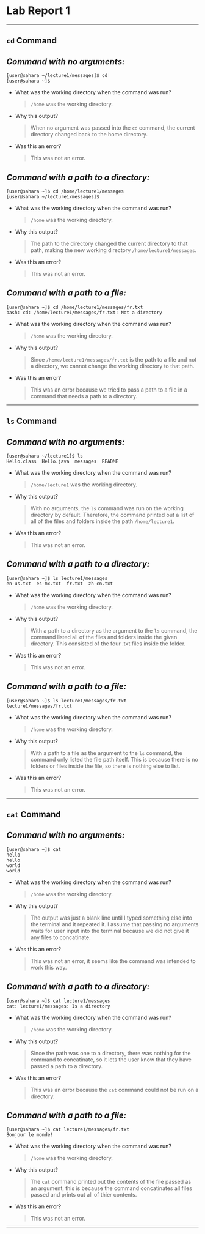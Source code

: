 # Lab Report 1
---
## `cd` Command
## _Command with no arguments:_
```
[user@sahara ~/lecture1/messages]$ cd
[user@sahara ~]$
```
- What was the working directory when the command was run?
  > `/home` was the working directory.

- Why this output?
  > When no argument was passed into the `cd` command, the current directory changed back to the home directory.

- Was this an error?
  > This was not an error.

## _Command with a path to a directory:_
```
[user@sahara ~]$ cd /home/lecture1/messages
[user@sahara ~/lecture1/messages]$
```
- What was the working directory when the command was run?
  > `/home` was the working directory.

- Why this output?
  > The path to the directory changed the current directory to that path, making the new working directory `/home/lecture1/messages`.

- Was this an error?
  > This was not an error.

## _Command with a path to a file:_
```
[user@sahara ~]$ cd /home/lecture1/messages/fr.txt
bash: cd: /home/lecture1/messages/fr.txt: Not a directory
```
- What was the working directory when the command was run?
  > `/home` was the working directory.

- Why this output?
  > Since `/home/lecture1/messages/fr.txt` is the path to a file and not a directory, we cannot change the working directory to that path.
  
- Was this an error?
  > This was an error because we tried to pass a path to a file in a command that needs a path to a directory.
---
## `ls` Command
## _Command with no arguments:_
```
[user@sahara ~/lecture1]$ ls
Hello.class  Hello.java  messages  README
```
- What was the working directory when the command was run?
  > `/home/lecture1` was the working directory.

- Why this output?
  > With no arguments, the `ls` command was run on the working directory by default. Therefore, the command printed out a list of all of the files and folders inside the path `/home/lecture1`.

- Was this an error?
  > This was not an error.



## _Command with a path to a directory:_
```
[user@sahara ~]$ ls lecture1/messages
en-us.txt  es-mx.txt  fr.txt  zh-cn.txt
```
- What was the working directory when the command was run?
  > `/home` was the working directory.

- Why this output?
  > With a path to a directory as the argument to the `ls` command, the command listed all of the files and folders inside the given directory. This consisted of the four .txt files inside the folder.

- Was this an error?
  > This was not an error.

## _Command with a path to a file:_
```
[user@sahara ~]$ ls lecture1/messages/fr.txt
lecture1/messages/fr.txt
```
- What was the working directory when the command was run?
  > `/home` was the working directory.

- Why this output?
  > With a path to a file as the argument to the `ls` command, the command only listed the file path itself. This is because there is no folders or files inside the file, so there is nothing else to list.
  
- Was this an error?
  > This was not an error.

---
## `cat` Command
## _Command with no arguments:_
```
[user@sahara ~]$ cat
hello
hello
world
world
```
- What was the working directory when the command was run?
  > `/home` was the working directory.

- Why this output?
  > The output was just a blank line until I typed something else into the terminal and it repeated it. I assume that passing no arguments waits for user input into the terminal because we did not give it any files to concatinate.

- Was this an error?
  > This was not an error, it seems like the command was intended to work this way.

## _Command with a path to a directory:_
```
[user@sahara ~]$ cat lecture1/messages
cat: lecture1/messages: Is a directory
```
- What was the working directory when the command was run?
  > `/home` was the working directory.

- Why this output?
  > Since the path was one to a directory, there was nothing for the command to concatinate, so it lets the user know that they have passed a path to a directory.

- Was this an error?
  > This was an error because the `cat` command could not be run on a directory.

## _Command with a path to a file:_
```
[user@sahara ~]$ cat lecture1/messages/fr.txt
Bonjour le monde!
```
- What was the working directory when the command was run?
  > `/home` was the working directory.

- Why this output?
  > The `cat` command printed out the contents of the file passed as an argument, this is because the command concatinates all files passed and prints out all of thier contents.
  
- Was this an error?
  > This was not an error.
---
